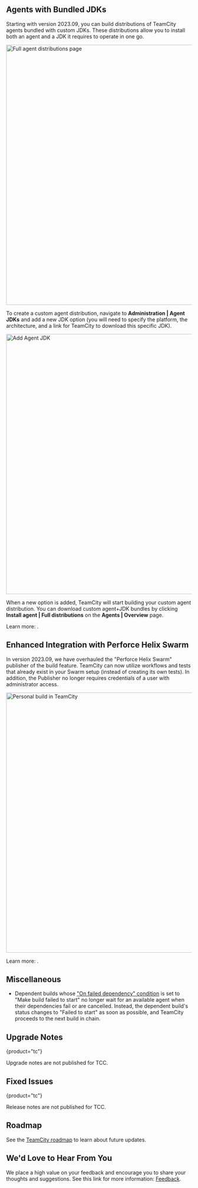 [//]: # (title: What's New in TeamCity 2023.09)
[//]: # (auxiliary-id: What's New in TeamCity 2023.09;What's New in TeamCity)


## Agents with Bundled JDKs

Starting with version 2023.09, you can build distributions of TeamCity agents bundled with custom JDKs. These distributions allow you to install both an agent and a JDK it requires to operate in one go.

<img src="dk-fullAgentDistributions.png" width="706" alt="Full agent distributions page"/>

To create a custom agent distribution, navigate to **Administration | Agent JDKs** and add a new JDK option (you will need to specify the platform, the architecture, and a link for TeamCity to download this specific JDK).

<img src="dk-addAgentJDK.png" alt="Add Agent JDK" width="706"/>

When a new option is added, TeamCity will start building your custom agent distribution. You can download custom agent+JDK bundles by clicking **Install agent | Full distributions** on the **Agents | Overview** page.

Learn more: [](install-teamcity-agent.md).

## Enhanced Integration with Perforce Helix Swarm

In version 2023.09, we have overhauled the "Perforce Helix Swarm" publisher of the [](commit-status-publisher.md) build feature. TeamCity can now utilize workflows and tests that already exist in your Swarm setup (instead of creating its own tests). In addition, the Publisher no longer requires credentials of a user with administrator access.

<img src="dk-swarm-personalbuild.png" width="706" alt="Personal build in TeamCity"/>

Learn more: [](integrating-with-helix-swarm.md).

## Miscellaneous

* Dependent builds whose ["On failed dependency" condition](snapshot-dependencies.md) is set to "Make build failed to start" no longer wait for an available agent when their dependencies fail or are cancelled. Instead, the dependent build's status changes to "Failed to start" as soon as possible, and TeamCity proceeds to the next build in chain.

## Upgrade Notes
{product="tc"}

Upgrade notes are not published for TCC.

## Fixed Issues
{product="tc"}

Release notes are not published for TCC.



## Roadmap

See the [TeamCity roadmap](https://www.jetbrains.com/teamcity/roadmap/#teamcity-roadmap) to learn about future updates.

## We'd Love to Hear From You


We place a high value on your feedback and encourage you to share your thoughts and suggestions. See this link for more information: [Feedback](feedback.md).
